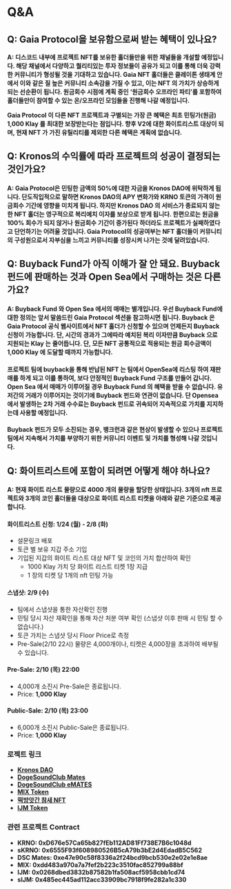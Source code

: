 # Q\&A

## Q: Gaia Protocol을 보유함으로써 받는 혜택이 있나요?

**A: 디스코드 내부에 프로젝트 NFT를 보유한 홀더들만을 위한 채널들을 개설할 예정입니다. 해당 채널에서 다양하고 퀄리티있는 투자 정보들이 공유가 되고 이를 통해 더욱 강력한 커뮤니티가 형성될 것을 기대하고 있습니다. Gaia NFT 홀더들은 클레이튼 생태계 안에서 이와 같은 질 높은 커뮤니티 소속감을 가질 수 있고, 이는 NFT 의 가치가 상승하게 되는 선순환이 됩니다. 원금회수 시점에 계획 중인 ‘원금회수 오프라인 파티’를 포함하여 홀더들만이 참여할 수 있는 온/오프라인 모임들을 진행해 나갈 예정입니다.**

**Gaia Protocol 이 다른 NFT 프로젝트과 구별되는 가장 큰 혜택은 최초 민팅가(원금) 1,000 Klay 를 최대한 보장받는다는 점입니다. 향후 V2에 대한 화이트리스트 대상이 되며, 현재 NFT 가 가진 유틸리티를 제외한 다른 혜택은 계획에 없습니다.**

## Q: Kronos의 수익률에 따라 프로젝트의 성공이 결정되는 것인가요?

#### A: Gaia Protocol은 민팅한 금액의 50%에 대한 자금을 Kronos DAO에 위탁하게 됩니다. 단도직입적으로 말하면 Kronos DAO의 APY 변화가와 KRNO 토큰의 가격이 원금회수 기간에 영향을 미치게 됩니다. 하지만 Kronos DAO 의 서비스가 종료되지 않는 한 NFT 홀더는 영구적으로 복리예치 이자를 보상으로 받게 됩니다. 한편으로는 원금을 100% 회수가 되지 않거나 원금회수 기간이 증가된다 하더라도 프로젝트가 실패하였다고 단언하기는 어려울 것입니다. Gaia Protocol의 성공여부는 NFT 홀더들이 커뮤니티의 구성원으로서 자부심을 느끼고 커뮤니티를 성장시켜 나가는 것에 달려있습니다.

## Q: Buyback Fund가 아직 이해가 잘 안 돼요. Buyback 펀드에 판매하는 것과 Open Sea에서 구매하는 것은 다른가요?

#### A: Buyback Fund 와 Open Sea 에서의 매매는 별개입니다. 우선 Buyback Fund에 대한 정의는 앞서 말씀드린 Gaia Protocol 섹션을 참고하시면 됩니다. Buyback 은 Gaia Protocol 공식 웹사이트에서 NFT 홀더가 신청할 수 있으며 언제든지 Buyback 신청이 가능합니다. 단, 시간의 경과가 그에따라 예치된 복리 이자만큼 Buyback 으로 지원되는 Klay 는 줄어듭니다. 단, 모든 NFT 공통적으로 적용되는 원금 회수금액이 1,000 Klay 에 도달할 때까지 가능합니다.

#### 프로젝트 팀에 buyback을 통해 반납된 NFT 는 팀에서 OpenSea에 리스팅 하여 재판매를 하게 되고 이를 통하여, 보다 안정적인 Buyback Fund 구조를 만들어 갑니다. Open Sea 에서 매매가 이루어질 경우 Buyback Fund 의 혜택을 받을 수 없습니다. 유저간의 거래가 이루어지는 것이기에 Buyback 펀드와 연관이 없습니다. 단 Opensea 에서 발생하는 2차 거래 수수료는 Buyback 펀드로 귀속되어 지속적으로 가치를 지지하는데 사용할 예정입니다.

#### **Buyback 펀드가 모두 소진되는 경우, 뱅크런과 같은 현상이 발생할 수 있으나 프로젝트 팀에서 지속해서 가치를 부양하기 위한 커뮤니티 이벤트 및 가치를 형성해 나갈 것입니다.**

## Q: 화이트리스트에 포함이 되려면 어떻게 해야 하나요?

#### A: 현재 화이트 리스트 물량으로 4000 개의 물량을 할당한 상태입니다. 3개의 nft 프로젝트와 3개의 코인 홀더들을 대상으로 화이트 리스트 티켓을 아래와 같은 기준으로 제공합니다.

#### 화이트리스트 신청: 1/24 (월) - 2/8 (화)

* 설문링크 배포
* 토큰 별 보유 지갑 주소 기입
* 기입된 지갑의 화이트 리스트 대상 NFT 및 코인의 가치 합산하여 확인
  * 1000 Klay 가치 당 화이트 리스트 티켓 1장 지급
  * 1 장의 티켓 당 1개의 nft 민팅 가능

#### 스냅샷: 2/9 (수)

* 팀에서 스냅샷을 통한 자산확인 진행
* 민팅 당시 자산 재확인을 통해 자산 처분 여부 확인 (스냅샷 이후 판매 시 민팅 할 수 없습니다.)&#x20;
* 토큰 가치는 스냅샷 당시 Floor Price로 측정
* Pre-Sale(2/10 22시) 물량은 4,000개이나, 티켓은 4,000장을 초과하여 배부될 수 있습니다.

#### Pre-Sale: 2/10 (목) 22:00

* 4,000개 소진시 Pre-Sale은 종료됩니다.
* Price: **1,000 Klay**

#### Public-Sale: 2/10 (목) 23:00

* 6,000개 소진시 Public-Sale은 종료됩니다.&#x20;
* Price: **1,000 Klay**

### 로젝트 링크

* [**Kronos DAO**](https://kronosdao.finance)
* [**DogeSoundClub Mates**](https://opensea.io/collection/dogesoundclub-mates)
* [**DogeSoundClub eMATES**](https://opensea.io/collection/dogesoundclub-emates)
* [**MIX Token**](https://mix.info)
* [**떡방앗간 참새 NFT**](https://klu.bs/pfp/0x29d05593116C443da54DaBFB4e5322DEA2fff8Cd)
* [**IJM Token**](https://tteok.org)

### 관련 프로젝트 Contract

* **KRNO: 0xD676e57Ca65b827fEb112AD81Ff738E7B6c1048d**
* **sKRNO: 0x6555F93f608980526B5cA79b3bE2d4EdadB5C562**
* **DSC Mates: 0xe47e90c58f8336a2f24bcd9bcb530e2e02e1e8ae**
* **MIX: 0xdd483a970a7a7fef2b223c3510fac852799a88bf**
* **IJM: 0x0268dbed3832b87582b1fa508acf5958cbb1cd74**
* **sIJM: 0x485ec445ad112acc33909bc7918f9fe282a1c330**
